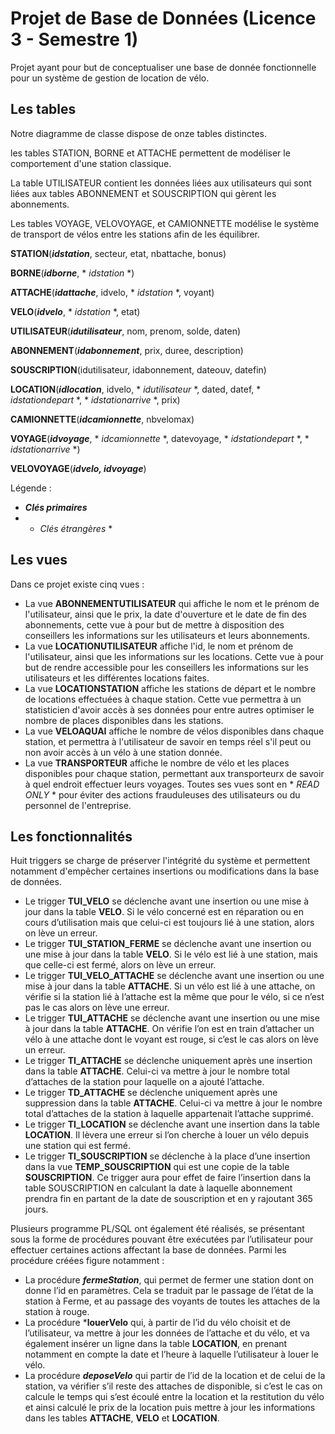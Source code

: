 # Projet de Base de Données (Licence 3 - Semestre 1)

Projet ayant pour but de conceptualiser une base de donnée fonctionnelle pour un système de gestion de location de vélo. 

## Les tables

Notre diagramme de classe dispose de onze tables distinctes. 

les tables STATION, BORNE et ATTACHE permettent de modéliser le comportement d'une station classique.

La table UTILISATEUR contient les données liées aux utilisateurs qui sont liées aux tables ABONNEMENT et SOUSCRIPTION qui gèrent les abonnements.

Les tables VOYAGE, VELOVOYAGE, et CAMIONNETTE modélise le système de transport de vélos entre les stations afin de les équilibrer.

**STATION**(***idstation***, secteur, etat, nbattache, bonus)

**BORNE**(***idborne***, * *idstation* *)

**ATTACHE**(***idattache***, idvelo, * *idstation* *, voyant)

**VELO**(***idvelo***, * *idstation* *, etat)

**UTILISATEUR**(***idutilisateur***, nom, prenom, solde, daten)

**ABONNEMENT**(***idabonnement***, prix, duree, description)

**SOUSCRIPTION**(idutilisateur, idabonnement, dateouv, datefin)

**LOCATION**(***idlocation***, idvelo, * *idutilisateur* *, dated, datef, * *idstationdepart* *, * *idstationarrive* *, prix)

**CAMIONNETTE**(***idcamionnette***, nbvelomax)

**VOYAGE**(***idvoyage***, * *idcamionnette* *, datevoyage, * *idstationdepart* *, * *idstationarrive* *)

**VELOVOYAGE**(***idvelo, idvoyage***)

Légende :
* ***Clés primaires***
* * *Clés étrangères* *

## Les vues

Dans ce projet existe cinq vues :
* La vue **ABONNEMENTUTILISATEUR** qui affiche le nom et le prénom de l'utilisateur, ainsi que le prix, la date d'ouverture et le date de fin des abonnements, cette vue à pour but de mettre à disposition des conseillers les informations sur les utilisateurs et leurs abonnements.
* La vue **LOCATIONUTILISATEUR** affiche l'id, le nom et prénom de l'utilisateur, ainsi que les informations sur les locations. Cette vue à pour but de rendre accessible pour les conseillers les informations sur les utilisateurs et les différentes locations faites.
* La vue **LOCATIONSTATION** affiche les stations de départ et le nombre de locations effectuées à chaque station. Cette vue permettra à un statisticien d'avoir accès à ses données pour entre autres optimiser le nombre de places disponibles dans les stations.
* La vue **VELOAQUAI** affiche le nombre de vélos disponibles dans chaque station, et permettra à l'utilisateur de savoir en temps réel s'il peut ou non avoir accès à un vélo à une station donnée.
* La vue **TRANSPORTEUR** affiche le nombre de vélo et les places disponibles pour chaque station, permettant aux transporteurx de savoir à quel endroit effectuer leurs voyages.
Toutes ses vues sont en * *READ ONLY* * pour éviter des actions frauduleuses des utilisateurs ou du personnel de l'entreprise.

## Les fonctionnalités

Huit triggers se charge de préserver l'intégrité du système et permettent notamment d'empêcher certaines insertions ou modifications dans la base de données.
* Le trigger **TUI_VELO** se déclenche avant une insertion ou une mise à jour dans la table **VELO**. Si le vélo concerné est en réparation ou en cours d’utilisation mais que celui-ci est toujours lié à une station, alors on lève un erreur.
* Le trigger **TUI_STATION_FERME** se déclenche avant une insertion ou une mise à jour dans la table **VELO**. Si le vélo est lié à une station, mais que celle-ci est fermé, alors on lève un erreur.
* Le trigger **TUI_VELO_ATTACHE** se déclenche avant une insertion ou une mise à jour dans la table **ATTACHE**. Si un vélo est lié à une attache, on vérifie si la station lié à l’attache est la même que pour le vélo, si ce n’est pas le cas alors on lève une erreur.
* Le trigger **TUI_ATTACHE** se déclenche avant une insertion ou une mise à jour dans la table **ATTACHE**. On vérifie l’on est en train d’attacher un vélo à une attache dont le voyant est rouge, si c’est le cas alors on lève un erreur.
* Le trigger **TI_ATTACHE** se déclenche uniquement après une insertion dans la table **ATTACHE**. Celui-ci va mettre à jour le nombre total d’attaches de la station pour laquelle on a ajouté l’attache.
* Le trigger **TD_ATTACHE** se déclenche uniquement après une suppression dans la table **ATTACHE**. Celui-ci va mettre à jour le nombre total d’attaches de la station à laquelle appartenait l’attache supprimé.
* Le trigger **TI_LOCATION** se déclenche avant une insertion dans la table **LOCATION**. Il lèvera une erreur si l’on cherche à louer un vélo depuis une station qui est fermé.
* Le trigger **TI_SOUSCRIPTION** se déclenche à la place d’une insertion dans la vue **TEMP_SOUSCRIPTION** qui est une copie de la table **SOUSCRIPTION**. Ce trigger aura pour effet de faire l’insertion dans la table SOUSCRIPTION en calculant la date à laquelle abonnement prendra fin en partant de la date de souscription et en y rajoutant 365 jours.

Plusieurs programme PL/SQL ont également été réalisés, se présentant sous la forme de procédures pouvant être exécutées par l’utilisateur pour effectuer certaines actions affectant la base de données. Parmi les procédure créées figure notamment :

* La procédure ***fermeStation***, qui permet de fermer une station dont on donne l’id en paramètres. Cela se traduit par le passage de l’état de la station à Ferme, et au passage des voyants de toutes les attaches de la station à rouge.
* La procédure ***louerVelo** qui, à partir de l’id du vélo choisit et de l’utilisateur, va mettre à jour les données de l’attache et du vélo, et va également insérer un ligne dans la table **LOCATION**, en prenant notamment en compte la date et l’heure à laquelle l’utilisateur à louer le vélo.
* La procédure ***deposeVelo*** qui partir de l’id de la location et de celui de la station, va vérifier s’il reste des attaches de disponible, si c’est le cas on calcule le temps qui s’est écoulé entre la location et la restitution du vélo et ainsi calculé le prix de la location puis mettre à jour les informations dans les tables **ATTACHE**, **VELO** et **LOCATION**.
